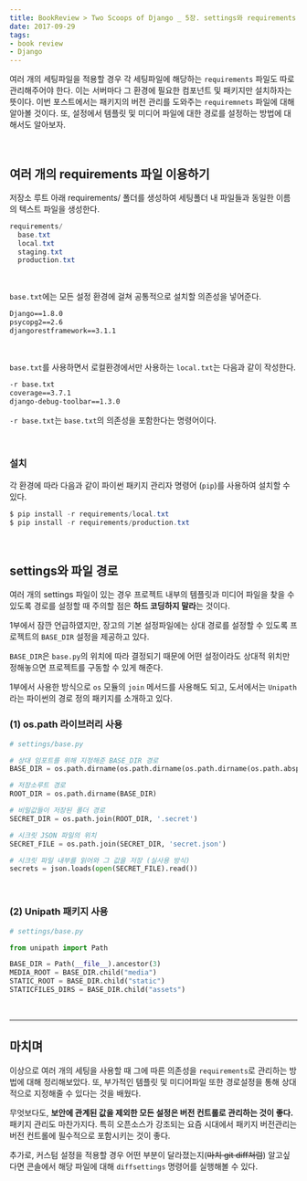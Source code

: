 ```yaml
---
title: BookReview > Two Scoops of Django _ 5장. settings와 requirements 파일 <2부>
date: 2017-09-29
tags:
- book review
- Django
---
```



여러 개의 세팅파일을 적용할 경우 각 세팅파일에 해당하는 `requirements` 파일도 따로 관리해주어야 한다. 이는 서버마다 그 환경에 필요한 컴포넌트 및 패키지만 설치하자는 뜻이다. 이번 포스트에서는 패키지의 버전 관리를 도와주는 `requiremnets` 파일에 대해 알아볼 것이다. 또, 설정에서 템플릿 및 미디어 파일에 대한 경로를 설정하는 방법에 대해서도 알아보자.

<br>

## 여러 개의 requirements 파일 이용하기

저장소 루트 아래 requirements/ 폴더를 생성하여 세팅폴더 내 파일들과 동일한 이름의 텍스트 파일을 생성한다.

```powershell
requirements/
  base.txt
  local.txt
  staging.txt
  production.txt
```

<br>

`base.txt`에는 모든 설정 환경에 걸쳐 공통적으로 설치할 의존성을 넣어준다.

```txt
Django==1.8.0
psycopg2==2.6
djangorestframework==3.1.1
```

<br>

`base.txt`를 사용하면서 로컬환경에서만 사용하는 `local.txt`는 다음과 같이 작성한다.

```txt
-r base.txt
coverage==3.7.1
django-debug-toolbar==1.3.0
```

`-r base.txt`는 `base.txt`의 의존성을 포함한다는 명령어이다.

<br>

### 설치

각 환경에 따라 다음과 같이 파이썬 패키지 관리자 명령어 (`pip`)를 사용하여 설치할 수 있다.

```powershell
$ pip install -r requirements/local.txt
$ pip install -r requirements/production.txt
```

<br>

## settings와 파일 경로

여러 개의 settings 파일이 있는 경우 프로젝트 내부의 템플릿과 미디어 파일을 찾을 수 있도록 경로를 설정할 때 주의할 점은 **하드 코딩하지 말라**는 것이다.

1부에서 잠깐 언급하였지만, 장고의 기본 설정파일에는 상대 경로를 설정할 수 있도록 프로젝트의 `BASE_DIR` 설정을 제공하고 있다.

`BASE_DIR`은 `base.py`의 위치에 따라 결정되기 때문에 어떤 설정이라도 상대적 위치만 정해놓으면 프로젝트를 구동할 수 있게 해준다.

1부에서 사용한 방식으로 `os` 모듈의 `join` 메서드를 사용해도 되고, 도서에서는 `Unipath`라는 파이썬의 경로 정의 패키지를 소개하고 있다.

### (1) os.path 라이브러리 사용

```python
# settings/base.py

# 상대 임포트를 위해 지정해준 BASE_DIR 경로
BASE_DIR = os.path.dirname(os.path.dirname(os.path.dirname(os.path.abspath(__file__))))

# 저장소루트 경로
ROOT_DIR = os.path.dirname(BASE_DIR)

# 비밀값들이 저장된 폴더 경로
SECRET_DIR = os.path.join(ROOT_DIR, '.secret')

# 시크릿 JSON 파일의 위치
SECRET_FILE = os.path.join(SECRET_DIR, 'secret.json')

# 시크릿 파일 내부를 읽어와 그 값을 저장 (실사용 방식)
secrets = json.loads(open(SECRET_FILE).read())
```

<br>

### (2) Unipath 패키지 사용

```python
# settings/base.py

from unipath import Path

BASE_DIR = Path(__file__).ancestor(3)
MEDIA_ROOT = BASE_DIR.child("media")
STATIC_ROOT = BASE_DIR.child("static")
STATICFILES_DIRS = BASE_DIR.child("assets")
```

<br>

---

## 마치며

이상으로 여러 개의 세팅을 사용할 때 그에 따른 의존성을 `requirements`로 관리하는 방법에 대해 정리해보았다. 또, 부가적인 템플릿 및 미디어파일 또한 경로설정을 통해 상대적으로 지정해줄 수 있다는 것을 배웠다.

무엇보다도, **보안에 관계된 값을 제외한 모든 설정은 버전 컨트롤로 관리하는 것이 좋다.** 패키지 관리도 마찬가지다. 특히 오픈소스가 강조되는 요즘 시대에서 패키지 버전관리는 버전 컨트롤에 필수적으로 포함시키는 것이 좋다.

추가로, 커스텀 설정을 적용할 경우 어떤 부분이 달라졌는지(~~마치 git diff처럼~~) 알고싶다면 콘솔에서 해당 파일에 대해 `diffsettings` 명령어를 실행해볼 수 있다.

<br>
